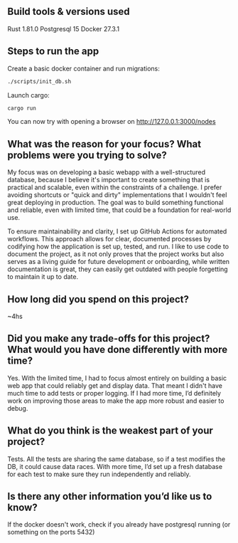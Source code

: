 ## Build tools & versions used

Rust 1.81.0
Postgresql 15
Docker 27.3.1

## Steps to run the app

Create a basic docker container and run migrations:

```bash
./scripts/init_db.sh
```

Launch cargo:

```bash
cargo run
```

You can now try with opening a browser on http://127.0.0.1:3000/nodes

## What was the reason for your focus? What problems were you trying to solve?

My focus was on developing a basic webapp with a well-structured database, because I believe it's important to create something that is practical and scalable, even within the constraints of a challenge. I prefer avoiding shortcuts or "quick and dirty" implementations that I wouldn't feel great deploying in production. The goal was to build something functional and reliable, even with limited time, that could be a foundation for real-world use.

To ensure maintainability and clarity, I set up GitHub Actions for automated workflows. This approach allows for clear, documented processes by codifying how the application is set up, tested, and run. I like to use code to document the project, as it not only proves that the project works but also serves as a living guide for future development or onboarding, while written documentation is great, they can easily get outdated with people forgetting to maintain it up to date.

## How long did you spend on this project?

~4hs

## Did you make any trade-offs for this project? What would you have done differently with more time?

Yes. With the limited time, I had to focus almost entirely on building a basic web app that could reliably get and display data. That meant I didn't have much time to add tests or proper logging. If I had more time, I’d definitely work on improving those areas to make the app more robust and easier to debug.

## What do you think is the weakest part of your project?

Tests. All the tests are sharing the same database, so if a test modifies the DB, it could cause data races. With more time, I’d set up a fresh database for each test to make sure they run independently and reliably.

## Is there any other information you’d like us to know?

If the docker doesn't work, check if you already have postgresql running (or something on the ports 5432)